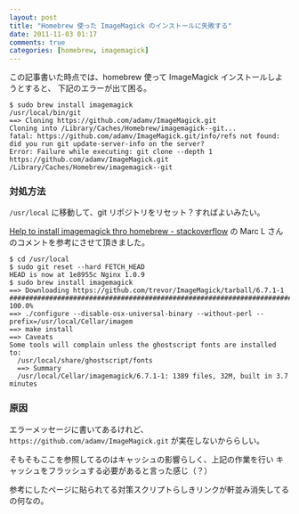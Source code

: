 ```yaml
---
layout: post
title: "Homebrew 使った ImageMagick のインストールに失敗する"
date: 2011-11-03 01:17
comments: true
categories: [homebrew, imagemagick]
---
```


この記事書いた時点では、homebrew 使って ImageMagick インストールしようとすると、
下記のエラーが出て困る。

~~~~~~~~~~~~~~~~~~~~~
$ sudo brew install imagemagick
/usr/local/bin/git
==> Cloning https://github.com/adamv/ImageMagick.git
Cloning into /Library/Caches/Homebrew/imagemagick--git...
fatal: https://github.com/adamv/ImageMagick.git/info/refs not found: did you run git update-server-info on the server?
Error: Failure while executing: git clone --depth 1 https://github.com/adamv/ImageMagick.git /Library/Caches/Homebrew/imagemagick--git
~~~~~~~~~~~~~~~~~~~~~


### 対処方法

`/usr/local` に移動して、git リポジトリをリセット？すればよいみたい。

[Help to install imagemagick thro homebrew - stackoverflow](http://stackoverflow.com/questions/7053996/help-to-install-imagemagick-thro-homebrew/7407154#7407154)
の Marc L さんのコメントを参考にさせて頂きました。

~~~~~~~~~~~~~~~~~~~~~
$ cd /usr/local
$ sudo git reset --hard FETCH_HEAD
HEAD is now at 1e8955c Nginx 1.0.9
$ sudo brew install imagemagick
==> Downloading https://github.com/trevor/ImageMagick/tarball/6.7.1-1
######################################################################## 100.0%
==> ./configure --disable-osx-universal-binary --without-perl --prefix=/usr/local/Cellar/imagem
==> make install
==> Caveats
Some tools will complain unless the ghostscript fonts are installed to:
  /usr/local/share/ghostscript/fonts
  ==> Summary
  /usr/local/Cellar/imagemagick/6.7.1-1: 1389 files, 32M, built in 3.7 minutes
~~~~~~~~~~~~~~~~~~~~~


### 原因

エラーメッセージに書いてあるけれど、`https://github.com/adamv/ImageMagick.git`
が実在しないかららしい。

そもそもここを参照してるのはキャッシュの影響らしく、上記の作業を行い
キャッシュをフラッシュする必要があると言った感じ（？）

参考にしたページに貼られてる対策スクリプトらしきリンクが軒並み消失してるの何なの。
